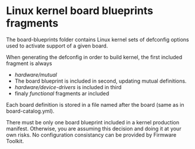 # Linux kernel board blueprints fragments

The board-blueprints folder contains Linux kernel sets of defconfig options used to activate support of a given board.

When generating the defconfig in order to build kernel, the first included fragment is always
 * *hardware/mutual*
 * The board blueprint is included in second, updating mutual definitions.
 * *hardware/device-drivers* is included in third
 * finaly *functional* fragments ar included

Each board definition is stored in a file named after the board (same as in board-catalog.yml).

There must be only one board blueprint included in a kernel production manifest. Otherwise, you are assuming this decision and doing it at your own risks. No configuration consistancy can be provided by Firmware Toolkit.